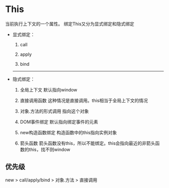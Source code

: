 # This

当前执行上下文的一个属性。
绑定This又分为显式绑定和隐式绑定

- 显式绑定：
  1. call

  2. apply

  3. bind
  ---
- 隐式绑定：
  1. 全局上下文
  默认指向window

  2. 直接调用函数
  这种情况是直接调用。this相当于全局上下文的情况

  3. 对象.方法的形式调用
  指向这个对象

  4. DOM事件绑定
  默认指向绑定事件的元素

  5. new构造函数绑定
  构造函数中的this指向实例对象

  6. 箭头函数
  箭头函数没有this，所以不能绑定。this会指向最近的非箭头函数的this，找不则window


## 优先级
new > call/apply/bind > 对象.方法 > 直接调用
